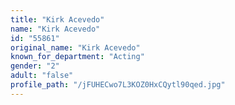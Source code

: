 ```yaml
---
title: "Kirk Acevedo"
name: "Kirk Acevedo"
id: "55861"
original_name: "Kirk Acevedo"
known_for_department: "Acting"
gender: "2"
adult: "false"
profile_path: "/jFUHECwo7L3KOZ0HxCQytl90qed.jpg"
---
```


